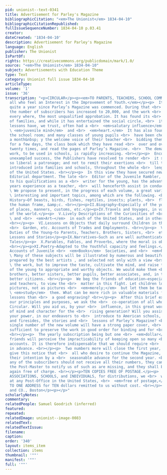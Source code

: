 ```yaml
---
pid: unionist--text-0341
title: Advertisement for Parley's Magazine
bibliographicCitation: "<em>The Unionist</em> 1834-04-10"
bibliographicCitationRepublished: 
fullIssueSequenceNumber: 1834-04-10 p.03.41
creator: 
dateCreated: '1834-04-10'
description: Advertisement for Parley's Magazine
language: English
publisher: The Unionist
IsPartOf: 
rights: https://creativecommons.org/publicdomain/mark/1.0/
source: "<em>The Unionist</em> 1834-04-10"
subject: Advertisements with Education Theme
type: Text
category: Unionist full issue 1834-04-10
articleType: 
volume: '1'
issue: '36'
transcription: "<p>CIRCULAR</p><p><em>TO PARENTS, TEACHERS, SCHOOL COMMITTEES,</em></p><p><em>And
  all who feel an Interest in the Improvement of Youth.</em></p><p>  It is not yet
  quite a year since Parley’s Magazine was commenced. During that <br>  short period
  the number of subscribers has increased to 20,000, and the work <br>  has received,
  every where, the most unqualified approbation. It has found its <br>  way to thousands
  of families, and while it has entertained the social circle, <br>  its unobtrusive
  lessons have, we trust, often had a <br>  <em>salutary influence</em>  on the <br>
  \ <em>juvenile mind</em>  and <br>  <em>heart.</em>  It has also found its way to
  the school room; and many classes of young pupils <br>  have been cheered twice
  a month&nbsp; y the welcome voice of their teacher <br>  bidding them to lay aside
  for a few days, the class book which they have read <br>  over and over, perhaps
  twenty times, and read the pages of Parley’s Magazine. <br>  The demand for the
  work, to be used in schools, is rapidly increasing. <br></p><p>  Encouraged by such
  unexampled success, the Publishers have resolved to render <br>  it still more worthy
  so liberal a patronage; and not to remit their exertions <br>  till they see it
  introduced into families and schools, throughout the whole <br>  length and breadth
  of the United States. <br></p><p>  In this view they have secured new aid in the
  Editorial department. The late <br>  Editor of the Juvenile Rambler, who, in addition
  to his qualifications as a <br>  writer for the young, has the advantage of many
  years experience as a teacher, <br>  will henceforth assist in conducting it. <br></p><p>
  \ We propose to present, in the progress of each volume, a great variety of <br>
  \ interesting and important topics, among which are the following. <br></p><p>  I.Natural
  History—Of beasts, birds, fishes, reptiles, insects; plants, <br>  flowers, trees;
  the human frame, &amp;c. <br></p><p>II.Biography—Especially of the young.</p><p>III.Geography—Accounts
  of places, manners, customs, etc.</p><p>IV.Travels and Voyages, in various parts
  of the world.</p><p>  V.Lively Descriptions of the Curiosities of <br>  <em>Nature</em>
  \ and <br>  <em>Art—</em>  in each of the United States, and in other countries.
  <br></p><p>  VI.Lessons on Objects that daily surround Children in the Parlor, Nursery,
  <br>  Garden, etc. Accounts of Trades and Employments. <br></p><p>  VII.Particular
  Duties of the Young—to Parents, Teachers, Brothers, Sisters, <br>  etc. <br></p><p>VIII.Bible
  Lessons and Stories</p><p>IX.Narratives—Such as are well authenticated—Original
  Tales</p><p>  X.Parables, Fables, and Proverbs, where the moral is obvious and excellent.
  <br></p><p>XI.Poetry—Adapted to the Youthful capacity and feelings.</p><p>  XII.Intelligence—Embracing
  Accounts of Juvenile <br>  <em>Books</em>  Societies, and <br>  <em>Remarkable Occurrences.</em></p><p>
  \ Many of these subjects will be illustrated by numerous and beautiful <br>  engravings,
  prepared by the best artists , and selected not only with a view <br>  to <br>  <em>adorn</em>
  \ the work, but to improve the taste, cultivate the mind, and raise the <br>  affections
  of the young to appropriate and worthy objects. We would make them <br>  better
  brothers, better sisters, better pupils, better associates, and, in the <br>  end,
  better citizens. <br></p><p>  We beg the friends of education—especially parents
  and teachers, to view the <br>  matter in this fight. Let children look upon the
  pictures, not as pictures <br>  <em>merely;</em>  but let them be taught to <br>
  \ <em>study</em>  them. What can be more rich in valuable materials for instructive
  lessons than <br>  a good engraving? <br></p><p>  After this brief explanation of
  our principles and purposes, we ask the <br>  co-operation of all who receive this
  Circular. Will you aid us, by your <br>  influence, in this great work—the formation
  of mind and character for the <br>  rising generation? Will you assist us all in
  your power, in our endeavors to <br>  introduce to American schools, and parlors,
  and firesides, the stories and <br>  lessons of Parley’s Magazine? <br></p><p>  Every
  single number of the new volume will have a strong paper cover, <br>  abundantly
  sufficient to preserve the work in good order for binding and for <br>  use in schools.
  <br></p><p>  The yearly subscription being but one <br>  <em>dollar</em>  , our
  friends will perceive the impracticability of keeping open so many <br>  thousand
  accounts. It is therefore indispensable that we should require <br>  payment always
  in advance. <br></p><p>  Two numbers more will close the first year, and we now
  give this notice that <br>  all who desire to continue the Magazine, may signify
  their intention by a <br>  seasonable advance for the second year. <br></p><p>  In
  any of the subscribers should not receive all their numbers, they can <br>  request
  the Post-Master to notify us of such as are missing, and they shall be <br>  sent
  again free of charge. <br></p><p>TEN COPIES FREE OF POSTAGE.</p><p>  To accommodate
  ASSOCIATIONS, SCHOOLS, and INDIVIDUALS, for distributions, we <br>  will deliver
  at any Post-Office in the United States, <br>  <em>free of postage,</em>  TEN COPIES
  TO ONE ADDRESS for TEN dollars remitted to us without cost. <br></p><p>LILLY, WATT,
  and CO., Boston</p><p></p>"
scholarlyNotes: 
commentary: 
relatedPeople: Samuel Goodrich (inferred)
featured: 
repeated: 
relatedImage: unionist--image-0083
relatedText: 
relatedTextIssue: 
filename: 
caption: 
order: '340'
layout: items_item
collection: items
thumbnail: '""'
manifest: '""'
full: '""'
---
```

